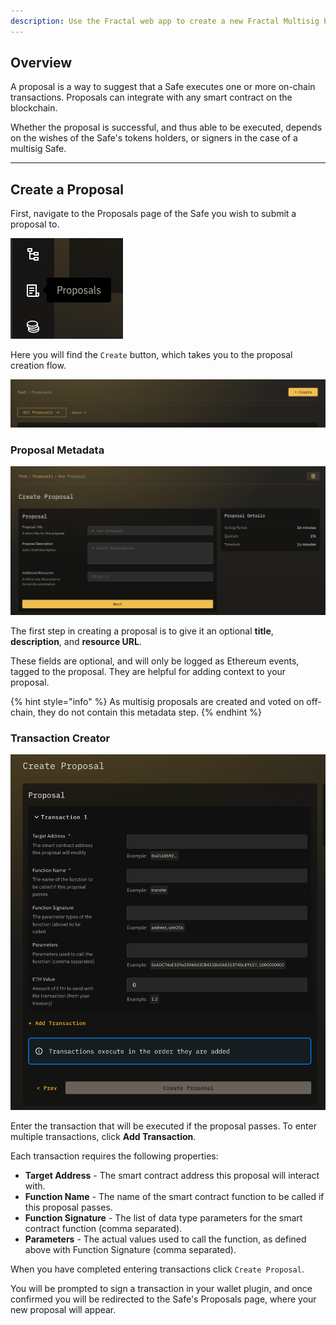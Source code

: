 ```yaml
---
description: Use the Fractal web app to create a new Fractal Multisig Proposal
---
```


## Overview
A proposal is a way to suggest that a Safe executes one or more on-chain transactions. Proposals can integrate with any smart contract on the blockchain.

Whether the proposal is successful, and thus able to be executed, depends on the wishes of the Safe's tokens holders, or signers in the case of a multisig Safe.

---

## Create a Proposal

First, navigate to the Proposals page of the Safe you wish to submit a proposal to.

![](../.gitbook/assets/proposals-icon.png)

Here you will find the `Create` button, which takes you to the proposal creation flow.

![](../.gitbook/assets/create-button.png)

### Proposal Metadata

![](../.gitbook/assets/createmeta.png)

The first step in creating a proposal is to give it an optional **title**, **description**, and **resource URL**.

These fields are optional, and will only be logged as Ethereum events, tagged to the proposal.  They are helpful for adding context to your proposal.

{% hint style="info" %}
As multisig proposals are created and voted on off-chain, they do not contain this metadata step.
{% endhint %}

### Transaction Creator

![](../.gitbook/assets/createproposal.png)

Enter the transaction that will be executed if the proposal passes. To enter multiple transactions, click **Add Transaction**.

Each transaction requires the following properties:
- **Target Address** - The smart contract address this proposal will interact with.
- **Function Name** - The name of the smart contract function to be called if this proposal passes.
- **Function Signature** - The list of data type parameters for the smart contract function (comma separated).
- **Parameters** - The actual values used to call the function, as defined above with Function Signature (comma separated).

When you have completed entering transactions click `Create Proposal`.

You will be prompted to sign a transaction in your wallet plugin, and once confirmed you will be redirected to the Safe's Proposals page, where your new proposal will appear.


